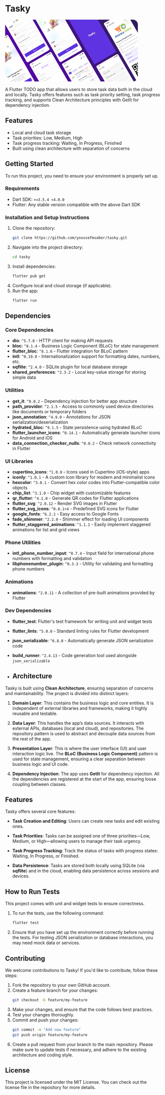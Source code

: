 # Tasky

<img src="src/project-design.png" alt="Project Design" height="200">

A Flutter TODO app that allows users to store task data both in the cloud and locally. Tasky offers features such as task priority setting, task progress tracking, and supports Clean Architecture principles with GetIt for dependency injection.

## Features

- Local and cloud task storage
- Task priorities: Low, Medium, High
- Task progress tracking: Waiting, In Progress, Finished
- Built using clean architecture with separation of concerns

## Getting Started

To run this project, you need to ensure your environment is properly set up.

### Requirements

- Dart SDK: `>=3.5.4 <4.0.0`
- Flutter: Any stable version compatible with the above Dart SDK

### Installation and Setup Instructions

1. Clone the repository:
   ```bash
   git clone https://github.com/youssefmsaber/tasky.git
   ```
2. Navigate into the project directory:
   ```bash
   cd tasky
   ```
3. Install dependencies:
   ```bash
   flutter pub get
   ```
4. Configure local and cloud storage (if applicable).
5. Run the app:
    ```bash
   flutter run
   ```
    
## Dependencies

### Core Dependencies

- **dio**: `^5.7.0` - HTTP client for making API requests
- **bloc**: `^8.1.4` - Business Logic Component (BLoC) for state management
- **flutter_bloc**: `^8.1.6` - Flutter integration for BLoC pattern
- **intl**: `^0.19.0` - Internationalization support for formatting dates, numbers, etc.
- **sqflite**: `^2.4.0` - SQLite plugin for local database storage
- **shared_preferences**: `^2.3.2` - Local key-value storage for storing simple data

### Utilities

- **get_it**: `^8.0.2` - Dependency injection for better app structure
- **path_provider**: `^2.1.5` - Access to commonly used device directories like documents or temporary folders
- **json_annotation**: `^4.9.0` - Annotations for JSON serialization/deserialization
- **hydrated_bloc**: `^9.1.5` - State persistence using hydrated BLoC
- **flutter_launcher_icons**: `^0.14.1` - Automatically generate launcher icons for Android and iOS
- **data_connection_checker_nulls**: `^0.0.2` - Check network connectivity in Flutter

### UI Libraries

- **cupertino_icons**: `^1.0.8` - Icons used in Cupertino (iOS-style) apps
- **iconly**: `^1.0.1` - A custom icon library for modern and minimalist icons
- **hexcolor**: `^3.0.1` - Convert hex color codes into Flutter-compatible color objects
- **chip_list**: `^3.1.0` - Chip widget with customizable features
- **qr_flutter**: `^4.1.0` - Generate QR codes for Flutter applications
- **flutter_svg**: `^2.0.12` - Render SVG images in Flutter
- **flutter_svg_icons**: `^0.0.1+4` - Predefined SVG icons for Flutter
- **google_fonts**: `^6.2.1` - Easy access to Google Fonts
- **fade_shimmer**: `^2.2.0` - Shimmer effect for loading UI components
- **flutter_staggered_animations**: `^1.1.1` - Easily implement staggered animations for list and grid views

### Phone Utilities

- **intl_phone_number_input**: `^0.7.4` - Input field for international phone numbers with formatting and validation
- **libphonenumber_plugin**: `^0.3.3` - Utility for validating and formatting phone numbers

### Animations

- **animations**: `^2.0.11` - A collection of pre-built animations provided by Flutter

### Dev Dependencies

- **flutter_test**: Flutter's test framework for writing unit and widget tests
- **flutter_lints**: `^5.0.0` - Standard linting rules for Flutter development
- **json_serializable**: `^6.8.0` - Automatically generate JSON serialization code
- **build_runner**: `^2.4.13` - Code generation tool used alongside `json_serializable`

- ## Architecture

Tasky is built using **Clean Architecture**, ensuring separation of concerns and maintainability. The project is divided into distinct layers:

1. **Domain Layer**: This contains the business logic and core entities. It is independent of external libraries and frameworks, making it highly reusable and testable.
   
2. **Data Layer**: This handles the app’s data sources. It interacts with external APIs, databases (local and cloud), and repositories. The repository pattern is used to abstract and decouple data sources from the rest of the app.

3. **Presentation Layer**: This is where the user interface (UI) and user interaction logic live. The **BLoC (Business Logic Component)** pattern is used for state management, ensuring a clear separation between business logic and UI code. 

4. **Dependency Injection**: The app uses **GetIt** for dependency injection. All the dependencies are registered at the start of the app, ensuring loose coupling between classes.

## Features

Tasky offers several core features:

- **Task Creation and Editing**: Users can create new tasks and edit existing ones.
  
- **Task Priorities**: Tasks can be assigned one of three priorities—Low, Medium, or High—allowing users to manage their task urgency.

- **Task Progress Tracking**: Track the status of tasks with progress states: Waiting, In Progress, or Finished.
  
- **Data Persistence**: Tasks are stored both locally using SQLite (via **sqflite**) and in the cloud, enabling data persistence across sessions and devices.

## How to Run Tests

This project comes with unit and widget tests to ensure correctness.

1. To run the tests, use the following command:
   ```bash
   flutter test
   ```
2. Ensure that you have set up the environment correctly before running the tests. For testing JSON serialization or database interactions, you may need mock data or services.

## Contributing
We welcome contributions to Tasky! If you'd like to contribute, follow these steps:
1. Fork the repository to your own GitHub account.
2. Create a feature branch for your changes:
    ```bash
    git checkout -b feature/my-feature
    ```
3. Make your changes, and ensure that the code follows best practices.
4. Test your changes thoroughly.
5. Commit and push your changes:
   ```bash
   git commit -m "Add new feature"
   git push origin feature/my-feature
   ```
6. Create a pull request from your branch to the main repository.
Please make sure to update tests if necessary, and adhere to the existing architecture and coding style.

## License
This project is licensed under the MIT License. You can check out the license file in the repository for more details.
